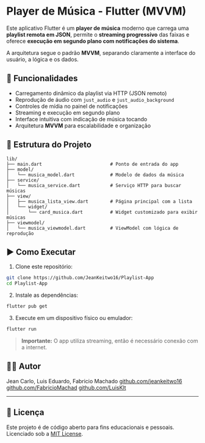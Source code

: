 # Player de Música - Flutter (MVVM)

Este aplicativo Flutter é um **player de música** moderno que carrega uma **playlist remota em JSON**, permite o **streaming progressivo** das faixas e oferece **execução em segundo plano com notificações do sistema**. 

A arquitetura segue o padrão **MVVM**, separando claramente a interface do usuário, a lógica e os dados.

## 🎵 Funcionalidades

- Carregamento dinâmico da playlist via HTTP (JSON remoto)
- Reprodução de áudio com `just_audio` e `just_audio_background`
- Controles de mídia no painel de notificações
- Streaming e execução em segundo plano
- Interface intuitiva com indicação de música tocando
- Arquitetura **MVVM** para escalabilidade e organização

## 🧠 Estrutura do Projeto

```
lib/
├── main.dart                         # Ponto de entrada do app
├── model/
│   └── musica_model.dart             # Modelo de dados da música
├── service/
│   └── musica_service.dart           # Serviço HTTP para buscar músicas
├── view/
│   ├── musica_lista_view.dart        # Página principal com a lista
│   └── widget/
│       └── card_musica.dart          # Widget customizado para exibir músicas
├── viewmodel/
│   └── musica_viewmodel.dart         # ViewModel com lógica de reprodução
```

## ▶️ Como Executar

1. Clone este repositório:

```bash
git clone https://github.com/JeanKeitwo16/Playlist-App
cd Playlist-App
```

2. Instale as dependências:

```bash
flutter pub get
```

3. Execute em um dispositivo físico ou emulador:

```bash
flutter run
```

> **Importante:** O app utiliza streaming, então é necessário conexão com a internet.

## 🧑‍💻 Autor

Jean Carlo, Luis Eduardo, Fabricio Machado
[github.com/jeankeitwo16](https://github.com/jeankeitwo16)
[github.com/FabricioMachad](https://github.com/FabricioMachad)
[github.com/LuisKlt](https://github.com/LuisKlt)

---

## 📄 Licença

Este projeto é de código aberto para fins educacionais e pessoais. Licenciado sob a [MIT License](LICENSE).
